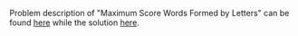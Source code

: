 Problem description of "Maximum Score Words Formed by Letters" can be found [here](https://leetcode.com/problems/maximum-score-words-formed-by-letters/) while the solution [here](https://github.com/aurimas13/Solutions-To-Problems/blob/main/LeetCode/Python%20Solutions/Maximum%20Score%20Words%20Formed%20by%20Letters/maximum.py).



